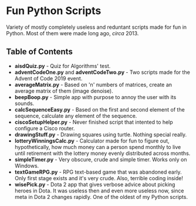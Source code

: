 # Fun Python Scripts
Variety of mostly completely useless and reduntant scripts made for fun in Python. Most of them were made long ago, *circa* 2013.

## Table of Contents
+ **aisdQuiz.py** - Quiz for Algorithms' test.
+ **adventCodeOne.py** and **adventCodeTwo.py** - Two scripts made for the Advent of Code 2019 event.
+ **averageMatrix.py** - Based on 'n' numbers of matrices, create an average matrix of them (image denoise).
+ **beepBoop.py** - Simple app with purpose to annoy the user with its sounds.
+ **calcSequenceEasy.py** - Based on the first and second element of the sequence, calculate any element of the sequence.
+ **ciscoSetupHelper.py** - Never finished script that intented to help configure a Cisco router.
+ **drawingStuff.py** - Drawing squares using turtle. Nothing special really.
+ **lotteryWinningsCalc.py** - Calculator made for fun to figure out, hypothetically, how much money can a person spend monthly to live until retirement with the lottery money evenly distributed across months.
+ **simpleTimer.py** - Very obscure, crude and simple timer. Works only on Windows.
+ **textGameRPG.py** - RPG text-based game that was abandoned early. Only first stage exists and it's very crude. Also, terrible coding inside!
+ **wisePick.py** - Dota 2 app that gives verbose advice about picking heroes in Dota. It was useless then and even more useless now, since meta in Dota 2 changes rapidly. One of the oldest of my Python scripts.
